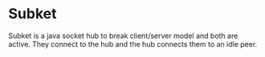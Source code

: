 # Subket

Subket is a java socket hub to break client/server model and both are active. They connect to the hub and the hub connects them to an idle peer.
